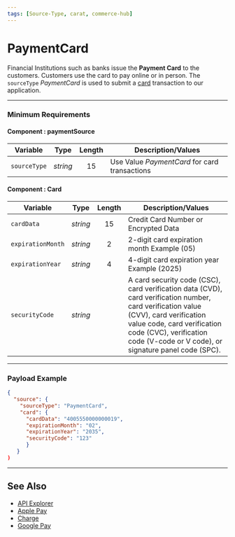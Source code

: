 ```yaml
---
tags: [Source-Type, carat, commerce-hub]
---
```


# PaymentCard

Financial Institutions such as banks issue the **Payment Card** to the customers. Customers use the card to pay online or in person. The `sourceType` *PaymentCard* is used to submit a [card](../../Master-Data/Card-Type.md) transaction to our application.

---

### Minimum Requirements

#### Component : paymentSource

| Variable | Type | Length | Description/Values |
| -------- | :--: | :------------: | ------------------ |
| `sourceType` | *string* | 15 | Use Value *PaymentCard* for card transactions |

#### Component : Card

| Variable | Type | Length | Description/Values |
| -------- | :--: | :------------: | ------------------ |
| `cardData` | *string* | 15 | Credit Card Number or Encrypted Data |
| `expirationMonth` | *string* | 2 | 2-digit card expiration month Example (05) |
| `expirationYear` | *string* | 4 | 4-digit card expiration year Example (2025) |
| `securityCode` | *string* |  | A card security code (CSC), card verification data (CVD), card verification number, card verification value (CVV), card verification value code, card verification code (CVC), verification code (V-code or V code), or signature panel code (SPC). |

---

### Payload Example

<!--
type: tab
title: Request
-->

```json
{
  "source": {
    "sourceType": "PaymentCard",
    "card": {
      "cardData": "4005550000000019",
      "expirationMonth": "02",
      "expirationYear": "2035",
      "securityCode": "123"
      }
   }
)
```
<!-- type: tab-end -->

---

## See Also

- [API Explorer](url)
- [Apple Pay](../../../Online-Mobile-Digital/Wallets-AltPayments/Apple-Pay/Apple-Pay.md)
- [Charge](../../API-Documents/Payments/Charges.md)
- [Google Pay](../../../Online-Mobile-Digital/Wallets-AltPayments/Google-Pay/Google-Pay.md)



